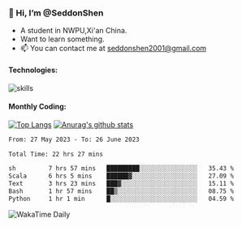 ### 👋 Hi, I’m @SeddonShen
- A student in NWPU,Xi'an China.
- Want to learn something.
- 📫 You can contact me at seddonshen2001@gmail.com

#### Technologies:

![skills](https://skillicons.dev/icons?i=scala,js,html,css,bootstrap,jquery,c,cpp,cloudflare,django,docker,flask,git,github,githubactions,linux,latex,mysql,nodejs,ps,php,pr,py,raspberrypi,redis,unreal,v,vscode,vue,bash)

#### Monthly Coding:
[![Top Langs](https://github-readme-stats.vercel.app/api/top-langs?username=seddonshen&show_icons=true&locale=en&layout=compact&hide=html&langs_count=8)](https://github.com/SeddonShen/)
[![Anurag's github stats](https://github-readme-stats.vercel.app/api?username=SeddonShen&count_private=true&show_icons=true)](https://github.com/anuraghazra/github-readme-stats)
<!--START_SECTION:waka-->

```txt
From: 27 May 2023 - To: 26 June 2023

Total Time: 22 hrs 27 mins

sh         7 hrs 57 mins   █████████░░░░░░░░░░░░░░░░   35.43 %
Scala      6 hrs 5 mins    ██████▓░░░░░░░░░░░░░░░░░░   27.09 %
Text       3 hrs 23 mins   ███▓░░░░░░░░░░░░░░░░░░░░░   15.11 %
Bash       1 hr 57 mins    ██▒░░░░░░░░░░░░░░░░░░░░░░   08.75 %
Python     1 hr 1 min      █░░░░░░░░░░░░░░░░░░░░░░░░   04.59 %
```

<!--END_SECTION:waka-->

![WakaTime Daily](https://wakatime.com/share/@seddon2001/61a7e342-5f12-4fea-bf92-1fac161e97d6.svg)
<!---
SeddonShen/SeddonShen is a ✨ special ✨ repository because its `README.md` (this file) appears on your GitHub profile.
You can click the Preview link to take a look at your changes.
--->
